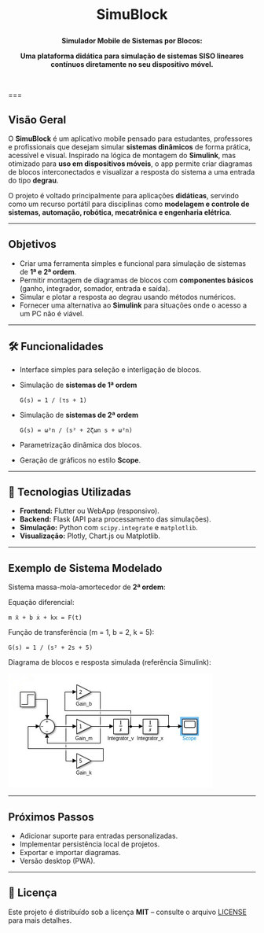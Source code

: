 <h1 align="center">SimuBlock<p></h1>

<div align="center">
  <strong>Simulador Mobile de Sistemas por Blocos:<p>Uma plataforma didática para simulação de sistemas SISO lineares contínuos diretamente no seu dispositivo móvel.<p></strong><br> 
</div>

===

## Visão Geral

O **SimuBlock** é um aplicativo mobile pensado para estudantes, professores e profissionais que desejam simular **sistemas dinâmicos** de forma prática, acessível e visual. Inspirado na lógica de montagem do **Simulink**, mas otimizado para **uso em dispositivos móveis**, o app permite criar diagramas de blocos interconectados e visualizar a resposta do sistema a uma entrada do tipo **degrau**.

O projeto é voltado principalmente para aplicações **didáticas**, servindo como um recurso portátil para disciplinas como **modelagem e controle de sistemas, automação, robótica, mecatrônica e engenharia elétrica**.

---

## Objetivos

* Criar uma ferramenta simples e funcional para simulação de sistemas de **1ª e 2ª ordem**.
* Permitir montagem de diagramas de blocos com **componentes básicos** (ganho, integrador, somador, entrada e saída).
* Simular e plotar a resposta ao degrau usando métodos numéricos.
* Fornecer uma alternativa ao **Simulink** para situações onde o acesso a um PC não é viável.

---

## 🛠 Funcionalidades

* Interface simples para seleção e interligação de blocos.
* Simulação de **sistemas de 1ª ordem**

  ```
  G(s) = 1 / (τs + 1)
  ```
* Simulação de **sistemas de 2ª ordem**

  ```
  G(s) = ω²n / (s² + 2ζωn s + ω²n)
  ```
* Parametrização dinâmica dos blocos.
* Geração de gráficos no estilo **Scope**.

---

## 🧩 Tecnologias Utilizadas

* **Frontend:** Flutter ou WebApp (responsivo).
* **Backend:** Flask (API para processamento das simulações).
* **Simulação:** Python com `scipy.integrate` e `matplotlib`.
* **Visualização:** Plotly, Chart.js ou Matplotlib.

---

## Exemplo de Sistema Modelado

Sistema massa-mola-amortecedor de **2ª ordem**:

Equação diferencial:

```
m ẍ + b ẋ + kx = F(t)
```

Função de transferência (m = 1, b = 2, k = 5):

```
G(s) = 1 / (s² + 2s + 5)
```

Diagrama de blocos e resposta simulada (referência Simulink):

![Diagrama Simulink](BD/01.png)

---

## Próximos Passos

* Adicionar suporte para entradas personalizadas.
* Implementar persistência local de projetos.
* Exportar e importar diagramas.
* Versão desktop (PWA).

---

## 📜 Licença

Este projeto é distribuído sob a licença **MIT** – consulte o arquivo [LICENSE](LICENSE) para mais detalhes.
